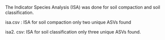 The Indicator Species Analysis (ISA) was done for soil compaction and soil classification.

isa.csv : ISA for soil compaction only two unique ASVs found

isa2. csv: ISA for soil classification only three unique ASVs found.



